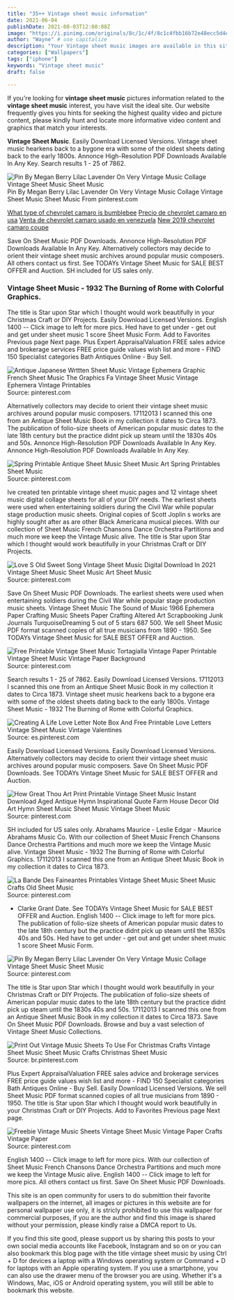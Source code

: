 ```yaml
---
title: "35++ Vintage sheet music information"
date: 2021-06-04
publishDate: 2021-08-03T12:08:08Z
image: "https://i.pinimg.com/originals/8c/1c/4f/8c1c4fbb16b72e48ecc5d4e5495f845c.jpg"
author: "Wayne" # use capitalize
description: "Your Vintage sheet music images are available in this site. Vintage sheet music are a topic that is being searched for and liked by netizens today. You can Download the Vintage sheet music files here. Find and Download all royalty-free photos."
categories: ["Wallpapers"]
tags: ["iphone"]
keywords: "Vintage sheet music"
draft: false

---
```


If you're looking for **vintage sheet music** pictures information related to the **vintage sheet music** interest, you have visit the ideal  site.  Our website frequently  gives you  hints  for seeking  the highest  quality video and picture  content, please kindly hunt and locate more informative video content and graphics  that match your interests.

**Vintage Sheet Music**. Easily Download Licensed Versions. Vintage sheet music hearkens back to a bygone era with some of the oldest sheets dating back to the early 1800s. Annonce High-Resolution PDF Downloads Available In Any Key. Search results 1 - 25 of 7862.

![Pin By Megan Berry Lilac Lavender On Very Vintage Music Collage Vintage Sheet Music Sheet Music](https://i.pinimg.com/originals/61/da/81/61da8165995bc10e5f5db12b50d7f3c6.jpg "Pin By Megan Berry Lilac Lavender On Very Vintage Music Collage Vintage Sheet Music Sheet Music")
Pin By Megan Berry Lilac Lavender On Very Vintage Music Collage Vintage Sheet Music Sheet Music From pinterest.com

[What type of chevrolet camaro is bumblebee](/what-type-of-chevrolet-camaro-is-bumblebee/)
[Precio de chevrolet camaro en usa](/precio-de-chevrolet-camaro-en-usa/)
[Venta de chevrolet camaro usado en venezuela](/venta-de-chevrolet-camaro-usado-en-venezuela/)
[New 2019 chevrolet camaro coupe](/new-2019-chevrolet-camaro-coupe/)

Save On Sheet Music PDF Downloads. Annonce High-Resolution PDF Downloads Available In Any Key. Alternatively collectors may decide to orient their vintage sheet music archives around popular music composers. All others contact us first. See TODAYs Vintage Sheet Music for SALE BEST OFFER and Auction. SH included for US sales only.

### Vintage Sheet Music - 1932 The Burning of Rome with Colorful Graphics.

The title is Star upon Star which I thought would work beautifully in your Christmas Craft or DIY Projects. Easily Download Licensed Versions. English 1400 -- Click image to left for more pics. Hed have to get under - get out and get under sheet music 1 score Sheet Music Form. Add to Favorites Previous page Next page. Plus Expert AppraisalValuation FREE sales advice and brokerage services FREE price guide values wish list and more - FIND 150 Specialist categories Bath Antiques Online - Buy Sell.


![Antique Japanese Wrttten Sheet Music Vintage Ephemera Graphic French Sheet Music The Graphics Fa Vintage Sheet Music Vintage Ephemera Vintage Printables](https://i.pinimg.com/originals/f3/b8/54/f3b8540c266eb8abc213a56a002de20b.jpg "Antique Japanese Wrttten Sheet Music Vintage Ephemera Graphic French Sheet Music The Graphics Fa Vintage Sheet Music Vintage Ephemera Vintage Printables")
Source: pinterest.com

Alternatively collectors may decide to orient their vintage sheet music archives around popular music composers. 17112013 I scanned this one from an Antique Sheet Music Book in my collection it dates to Circa 1873. The publication of folio-size sheets of American popular music dates to the late 18th century but the practice didnt pick up steam until the 1830s 40s and 50s. Annonce High-Resolution PDF Downloads Available In Any Key. Annonce High-Resolution PDF Downloads Available In Any Key.

![Spring Printable Antique Sheet Music Sheet Music Art Spring Printables Sheet Music](https://i.pinimg.com/originals/ba/e6/e0/bae6e0510aea4989951ba7f1b5898429.jpg "Spring Printable Antique Sheet Music Sheet Music Art Spring Printables Sheet Music")
Source: pinterest.com

Ive created ten printable vintage sheet music pages and 12 vintage sheet music digital collage sheets for all of your DIY needs. The earliest sheets were used when entertaining soldiers during the Civil War while popular stage production music sheets. Original copies of Scott Joplin s works are highly sought after as are other Black Americana musical pieces. With our collection of Sheet Music French Chansons Dance Orchestra Partitions and much more we keep the Vintage Music alive. The title is Star upon Star which I thought would work beautifully in your Christmas Craft or DIY Projects.

![Love S Old Sweet Song Vintage Sheet Music Digital Download In 2021 Vintage Sheet Music Sheet Music Art Sheet Music](https://i.pinimg.com/originals/66/73/4e/66734e311e3f3e2936f940b2205b1ae5.jpg "Love S Old Sweet Song Vintage Sheet Music Digital Download In 2021 Vintage Sheet Music Sheet Music Art Sheet Music")
Source: pinterest.com

Save On Sheet Music PDF Downloads. The earliest sheets were used when entertaining soldiers during the Civil War while popular stage production music sheets. Vintage Sheet Music The Sound of Music 1966 Ephemera Paper Crafting Music Sheets Paper Crafting Altered Art Scrapbooking Junk Journals TurquoiseDreaming 5 out of 5 stars 687 500. We sell Sheet Music PDF format scanned copies of all true musicians from 1890 - 1950. See TODAYs Vintage Sheet Music for SALE BEST OFFER and Auction.

![Free Printable Vintage Sheet Music Tortagialla Vintage Paper Printable Vintage Sheet Music Vintage Paper Background](https://i.pinimg.com/originals/dd/c2/b8/ddc2b856a57a52945633e1ea492ea45d.jpg "Free Printable Vintage Sheet Music Tortagialla Vintage Paper Printable Vintage Sheet Music Vintage Paper Background")
Source: pinterest.com

Search results 1 - 25 of 7862. Easily Download Licensed Versions. 17112013 I scanned this one from an Antique Sheet Music Book in my collection it dates to Circa 1873. Vintage sheet music hearkens back to a bygone era with some of the oldest sheets dating back to the early 1800s. Vintage Sheet Music - 1932 The Burning of Rome with Colorful Graphics.

![Creating A Life Love Letter Note Box And Free Printable Love Letters Vintage Sheet Music Vintage Valentines](https://i.pinimg.com/originals/9b/ba/d0/9bbad027b764276dece545bc09c39603.jpg "Creating A Life Love Letter Note Box And Free Printable Love Letters Vintage Sheet Music Vintage Valentines")
Source: es.pinterest.com

Easily Download Licensed Versions. Easily Download Licensed Versions. Alternatively collectors may decide to orient their vintage sheet music archives around popular music composers. Save On Sheet Music PDF Downloads. See TODAYs Vintage Sheet Music for SALE BEST OFFER and Auction.

![How Great Thou Art Print Printable Vintage Sheet Music Instant Download Aged Antique Hymn Inspirational Quote Farm House Decor Old Art Hymn Sheet Music Sheet Music Vintage Sheet Music](https://i.pinimg.com/originals/1d/2c/46/1d2c46639bb611eaec536915676884b5.jpg "How Great Thou Art Print Printable Vintage Sheet Music Instant Download Aged Antique Hymn Inspirational Quote Farm House Decor Old Art Hymn Sheet Music Sheet Music Vintage Sheet Music")
Source: pinterest.com

SH included for US sales only. Abrahams Maurice - Leslie Edgar - Maurice Abrahams Music Co. With our collection of Sheet Music French Chansons Dance Orchestra Partitions and much more we keep the Vintage Music alive. Vintage Sheet Music - 1932 The Burning of Rome with Colorful Graphics. 17112013 I scanned this one from an Antique Sheet Music Book in my collection it dates to Circa 1873.

![La Bande Des Faineantes Printables Vintage Sheet Music Sheet Music Crafts Old Sheet Music](https://i.pinimg.com/originals/27/bd/55/27bd55556b29d717e794f1839bd9be16.jpg "La Bande Des Faineantes Printables Vintage Sheet Music Sheet Music Crafts Old Sheet Music")
Source: pinterest.com

- Clarke Grant Date. See TODAYs Vintage Sheet Music for SALE BEST OFFER and Auction. English 1400 -- Click image to left for more pics. The publication of folio-size sheets of American popular music dates to the late 18th century but the practice didnt pick up steam until the 1830s 40s and 50s. Hed have to get under - get out and get under sheet music 1 score Sheet Music Form.

![Pin By Megan Berry Lilac Lavender On Very Vintage Music Collage Vintage Sheet Music Sheet Music](https://i.pinimg.com/originals/61/da/81/61da8165995bc10e5f5db12b50d7f3c6.jpg "Pin By Megan Berry Lilac Lavender On Very Vintage Music Collage Vintage Sheet Music Sheet Music")
Source: pinterest.com

The title is Star upon Star which I thought would work beautifully in your Christmas Craft or DIY Projects. The publication of folio-size sheets of American popular music dates to the late 18th century but the practice didnt pick up steam until the 1830s 40s and 50s. 17112013 I scanned this one from an Antique Sheet Music Book in my collection it dates to Circa 1873. Save On Sheet Music PDF Downloads. Browse and buy a vast selection of Vintage Sheet Music Collections.

![Print Out Vintage Music Sheets To Use For Christmas Crafts Vintage Sheet Music Sheet Music Crafts Christmas Sheet Music](https://i.pinimg.com/originals/11/81/7b/11817b11a781d40bbcea227ab56c0f8e.jpg "Print Out Vintage Music Sheets To Use For Christmas Crafts Vintage Sheet Music Sheet Music Crafts Christmas Sheet Music")
Source: br.pinterest.com

Plus Expert AppraisalValuation FREE sales advice and brokerage services FREE price guide values wish list and more - FIND 150 Specialist categories Bath Antiques Online - Buy Sell. Easily Download Licensed Versions. We sell Sheet Music PDF format scanned copies of all true musicians from 1890 - 1950. The title is Star upon Star which I thought would work beautifully in your Christmas Craft or DIY Projects. Add to Favorites Previous page Next page.

![Freebie Vintage Music Sheets Vintage Sheet Music Vintage Paper Crafts Vintage Paper](https://i.pinimg.com/originals/8c/1c/4f/8c1c4fbb16b72e48ecc5d4e5495f845c.jpg "Freebie Vintage Music Sheets Vintage Sheet Music Vintage Paper Crafts Vintage Paper")
Source: pinterest.com

English 1400 -- Click image to left for more pics. With our collection of Sheet Music French Chansons Dance Orchestra Partitions and much more we keep the Vintage Music alive. English 1400 -- Click image to left for more pics. All others contact us first. Save On Sheet Music PDF Downloads.

This site is an open community for users to do submittion their favorite wallpapers on the internet, all images or pictures in this website are for personal wallpaper use only, it is stricly prohibited to use this wallpaper for commercial purposes, if you are the author and find this image is shared without your permission, please kindly raise a DMCA report to Us.

If you find this site good, please support us by sharing this posts to your own social media accounts like Facebook, Instagram and so on or you can also bookmark this blog page with the title vintage sheet music by using Ctrl + D for devices a laptop with a Windows operating system or Command + D for laptops with an Apple operating system. If you use a smartphone, you can also use the drawer menu of the browser you are using. Whether it's a Windows, Mac, iOS or Android operating system, you will still be able to bookmark this website.
